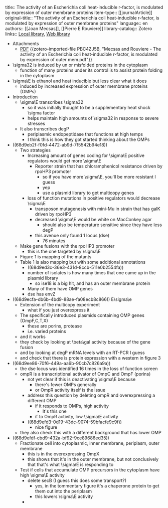title:: The activity of an Escherichia coli heat-inducible r-factor, is modulated by expression of outer membrane proteins
item-type:: [[journalArticle]]
original-title:: "The activity of an Escherichia coli heat-inducible r-factor, is modulated by expression of outer membrane proteins"
language:: en
authors:: [[Joan Mecsas]], [[Pierre E Rouviere]]
library-catalog:: Zotero
links:: [Local library](zotero://select/library/items/XUBHGRZF), [Web library](https://www.zotero.org/users/6106196/items/XUBHGRZF)

- Attachments
	- [PDF](zotero://select/library/items/PBC4ZJ5B) {{zotero-imported-file PBC4ZJ5B, "Mecsas and Rouviere - The activity of an Escherichia coli heat-inducible r-factor, is modulated by expression of outer mem.pdf"}}
- \sigma32 is induced by un or misfolded proteins in the cytoplasm
	- function of many proteins under its control is to assist protein folding in the cytoplasm
- \sigma\E is ethanol and heat inducible but less clear what it does
	- induced by increased expression of outer membrane proteins (OMPs)
- Introduction
	- \sigma\E transcribes \sigma32
		- so it was initially thought to be a supplementary heat shock \sigma factor
		- helps maintain high amounts of \sigma32 in response to severe stresses
	- It also transcribes degP
		- periplasmic endopeptidase that functions at high temps
		- I think this is how they got started thinking about the OMPs
- ((68d9eb2f-f0fd-4472-ab9d-7f5542b94e18))
	- Two strategies
		- Increasing amount of genes coding for \sigma\E positive regulators would get more \sigma\E
			- Reporter strain that has chloramphenicol resistance driven by rpoHP3 promoter
				- so if you have more \sigma\E, you'll be more resistant I guess
				- yep
				- use a plasmid library to get multicopy genes
		- loss of function mutations in positive regulators would decrease \sigma\E
			- transposon mutagenesis with mini-Mu in strain that has galK driven by rpoHP3
			- decreased \sigma\E would be white on MacConkey agar
				- should also be temperature sensitive since they have less degP
			- this avenue only found 1 locus (dse)
				- 76 minutes
	- Make gene fusions with the rpoHP3 promoter
		- this is the one targeted by \sigma\E
	- Figure 1 is mapping of the mutants
	- Table 1 is also mapping but with some additional annotations
		- ((68d9ed3c-36e3-431d-8ccb-511e0b2554fa))
		- number of isolates is how many times that one came up in the plasmid library
			- so ise18 is a big hit, and has an outer membrane protein
		- Many of them have OMP genes
		- dse has envZ
- ((68d9ecfa-db6b-4bd9-88ae-fa08ecb8c866)) E\sigma\e
	- Extension of the multicopy experiment
		- what if you just overexpress it
	- The specifically introduced plasmids containing OMP genes (OmpF,C,T,X)
		- these are porins, protease
		- i.e. varied proteins
	- and it works
	- they check by looking at \beta\gal activity because of the gene fusion
	- and by looking at degP mRNA levels with an RT-PCR I guess
	- and check that there is protein expression with a western in figure 3
- ((68d9ee86-70f6-449a-aa6b-90cb7c826a9a))
	- the dse locus was identified 16 times in the loss of function screen
	- ompR is a transcriptional activator of OmpC and OmpF (porins)
		- not yet clear if this is deactivating \sigma\E because
			- there's fewer OMPs generally
			- or OmpR activity itself is the issue
		- address this question by deleting ompR and overexpressing a different OMP
			- if it responds to OMPs, high activity
				- It's this one
			- if to OmpR activity, low \sigma\E activity
		- ((68d9efd3-0d19-43dc-9074-59bfacfe9c9f))
			- nice figure
	- they also check this with a different background that has lower OMP
- ((68d9efdf-cbd9-432a-bf92-9ce89686ed35))
	- Fractionate cell into cytoplasmic, inner membrane, periplasm, outer membrane
		- this is in the overexpressing OmpX
		- this shows that it's in the outer membrane, but not conclusively that that's what \sigma\E is responding to
	- Test if cells that accumulate OMP precursors in the cytoplasm have high \sigma\E activity
		- delete secB (I guess this does some transport?)
			- yes, in the tommentary figure it's a chaperone protein to get them out into the periplasm
			- this lowers \sigma\E activity
		-
